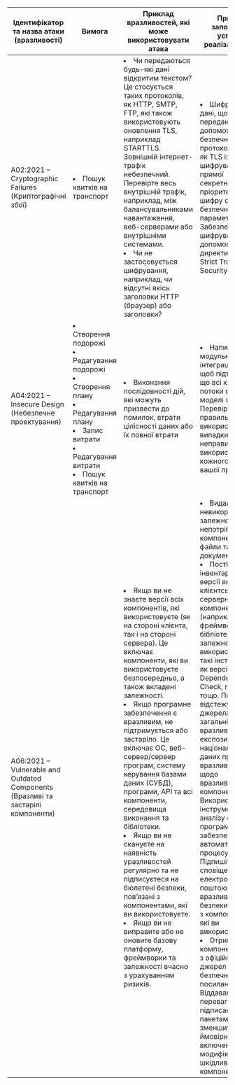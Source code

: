 |Ідентифікатор та назва атаки (вразливості)|Вимога|Приклад вразливостей, які може використовувати атака|Приклад запобігання успішної реалізації атаки|
|-|-|-|-|
|A02:2021 – Cryptographic Failures (Криптографічні збої)|<li>Пошук квитків на транспорт|<li>Чи передаються будь-які дані відкритим текстом? Це стосується таких протоколів, як HTTP, SMTP, FTP, які також використовують оновлення TLS, наприклад STARTTLS. Зовнішній інтернет-трафік небезпечний. Перевірте весь внутрішній трафік, наприклад, між балансувальниками навантаження, веб-серверами або внутрішніми системами.<li>Чи не застосовується шифрування, наприклад, чи відсутні якісь заголовки HTTP (браузер) або заголовки?|<li>Шифруйте всі дані, що передаються, за допомогою безпечних протоколів, таких як TLS із шифруванням прямої секретності (FS), пріоритезацією шифру сервером і безпечними параметрами. Забезпечте шифрування за допомогою таких директив, як HTTP Strict Transport Security (HSTS).|
|A04:2021 – Insecure Design (Небезпечне проектування)|<li>Створення подорожі<li>Редагування подорожі<li>Створення плану<li>Редагування плану<li>Запис витрати<li>Редагування витрати<li>Пошук квитків на транспорт|<li>Виконання послідовності дій, які можуть призвести до помилок, втрати цілісності даних або їх повної втрати|<li>Напишіть модульні та інтеграційні тести, щоб підтвердити, що всі критичні потоки стійкі до моделі загроз. Перевірте випадки правильного використання та випадки неправильного використання для кожного рівня вашої програми.|
|A06:2021 – Vulnerable and Outdated Components (Вразливі та застарілі компоненти)||<li>Якщо ви не знаєте версії всіх компонентів, які використовуєте (як на стороні клієнта, так і на стороні сервера). Це включає компоненти, які ви використовуєте безпосередньо, а також вкладені залежності.<li>Якщо програмне забезпечення є вразливим, не підтримується або застаріло. Це включає ОС, веб-сервер/сервер програм, систему керування базами даних (СУБД), програми, API та всі компоненти, середовища виконання та бібліотеки.<li>Якщо ви не скануєте на наявність уразливостей регулярно та не підписуєтеся на бюлетені безпеки, пов’язані з компонентами, які ви використовуєте.<li>Якщо ви не виправите або не оновите базову платформу, фреймворки та залежності вчасно з урахуванням ризиків.|<li>Видаліть невикористовувані залежності, непотрібні функції, компоненти, файли та документацію.<li>Постійно інвентаризуйте версії як клієнтських, так і серверних компонентів (наприклад, фреймворків, бібліотек) і їхніх залежностей, використовуючи такі інструменти, як версії, OWASP Dependency Check, retire.js тощо. Постійно відстежуйте джерела, як-от загальні вразливості та експозиції (CVE) і національну базу даних про вразливості (NVD) щодо вразливостей у компонентах. Використовуйте інструменти аналізу складу програмного забезпечення для автоматизації процесу. Підпишіться на сповіщення електронною поштою про вразливості безпеки, пов’язані з компонентами, які ви використовуєте.<li>Отримуйте компоненти лише з офіційних джерел через безпечні посилання. Віддавайте перевагу підписаним пакетам, щоб зменшити ймовірність включення модифікованого шкідливого компонента.|
